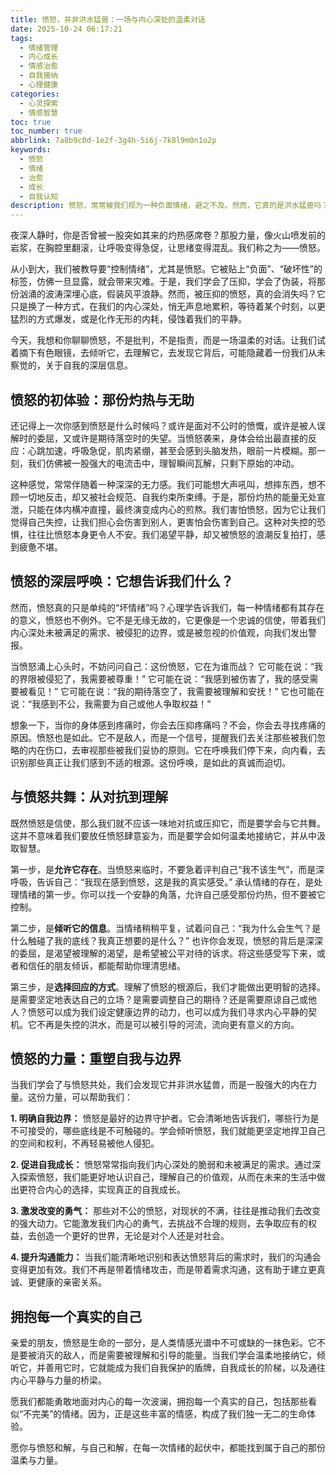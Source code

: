 ```yaml
---
title: 愤怒，并非洪水猛兽：一场与内心深处的温柔对话
date: 2025-10-24 06:17:21
tags:
  - 情绪管理
  - 内心成长
  - 情感治愈
  - 自我接纳
  - 心理健康
categories:
  - 心灵探索
  - 情感智慧
toc: true
toc_number: true
abbrlink: 7a8b9c0d-1e2f-3g4h-5i6j-7k8l9m0n1o2p
keywords:
  - 愤怒
  - 情绪
  - 治愈
  - 成长
  - 自我认知
description: 愤怒，常常被我们视为一种负面情绪，避之不及。然而，它真的是洪水猛兽吗？这篇文章将带你走进愤怒的深层世界，探索它背后的真实信息，学会如何温柔地与它对话，将这份灼热的能量转化为自我成长的力量，最终拥抱一个更完整、更真实的自己。
---
```


夜深人静时，你是否曾被一股突如其来的灼热感席卷？那股力量，像火山喷发前的岩浆，在胸腔里翻滚，让呼吸变得急促，让思绪变得混乱。我们称之为——愤怒。

从小到大，我们被教导要“控制情绪”，尤其是愤怒。它被贴上“负面”、“破坏性”的标签，仿佛一旦显露，就会带来灾难。于是，我们学会了压抑，学会了伪装，将那份汹涌的波涛深埋心底，假装风平浪静。然而，被压抑的愤怒，真的会消失吗？它只是换了一种方式，在我们的内心深处，悄无声息地累积，等待着某个时刻，以更猛烈的方式爆发，或是化作无形的内耗，侵蚀着我们的平静。

今天，我想和你聊聊愤怒，不是批判，不是指责，而是一场温柔的对话。让我们试着摘下有色眼镜，去倾听它，去理解它，去发现它背后，可能隐藏着一份我们从未察觉的，关于自我的深层信息。

## 愤怒的初体验：那份灼热与无助

还记得上一次你感到愤怒是什么时候吗？或许是面对不公时的愤慨，或许是被人误解时的委屈，又或许是期待落空时的失望。当愤怒袭来，身体会给出最直接的反应：心跳加速，呼吸急促，肌肉紧绷，甚至会感到头脑发热，眼前一片模糊。那一刻，我们仿佛被一股强大的电流击中，理智瞬间瓦解，只剩下原始的冲动。

这种感觉，常常伴随着一种深深的无力感。我们可能想大声吼叫，想摔东西，想不顾一切地反击，却又被社会规范、自我约束所束缚。于是，那份灼热的能量无处宣泄，只能在体内横冲直撞，最终演变成内心的煎熬。我们害怕愤怒，因为它让我们觉得自己失控，让我们担心会伤害到别人，更害怕会伤害到自己。这种对失控的恐惧，往往比愤怒本身更令人不安。我们渴望平静，却又被愤怒的浪潮反复拍打，感到疲惫不堪。

## 愤怒的深层呼唤：它想告诉我们什么？

然而，愤怒真的只是单纯的“坏情绪”吗？心理学告诉我们，每一种情绪都有其存在的意义，愤怒也不例外。它不是无缘无故的，它更像是一个忠诚的信使，带着我们内心深处未被满足的需求、被侵犯的边界，或是被忽视的价值观，向我们发出警报。

当愤怒涌上心头时，不妨问问自己：这份愤怒，它在为谁而战？
它可能在说：“我的界限被侵犯了，我需要被尊重！”
它可能在说：“我感到被伤害了，我的感受需要被看见！”
它可能在说：“我的期待落空了，我需要被理解和安抚！”
它也可能在说：“我感到不公，我需要为自己或他人争取权益！”

想象一下，当你的身体感到疼痛时，你会去压抑疼痛吗？不会，你会去寻找疼痛的原因。愤怒也是如此。它不是敌人，而是一个信号，提醒我们去关注那些被我们忽略的内在伤口，去审视那些被我们妥协的原则。它在呼唤我们停下来，向内看，去识别那些真正让我们感到不适的根源。这份呼唤，是如此的真诚而迫切。

## 与愤怒共舞：从对抗到理解

既然愤怒是信使，那么我们就不应该一味地对抗或压抑它，而是要学会与它共舞。这并不意味着我们要放任愤怒肆意妄为，而是要学会如何温柔地接纳它，并从中汲取智慧。

第一步，是**允许它存在**。当愤怒来临时，不要急着评判自己“我不该生气”，而是深呼吸，告诉自己：“我现在感到愤怒，这是我的真实感受。” 承认情绪的存在，是处理情绪的第一步。你可以找一个安静的角落，允许自己感受那份灼热，但不要被它控制。

第二步，是**倾听它的信息**。当情绪稍稍平复，试着问自己：“我为什么会生气？是什么触碰了我的底线？我真正想要的是什么？” 也许你会发现，愤怒的背后是深深的委屈，是渴望被理解的渴望，是希望被公平对待的诉求。将这些感受写下来，或者和信任的朋友倾诉，都能帮助你理清思绪。

第三步，是**选择回应的方式**。理解了愤怒的根源后，我们才能做出更明智的选择。是需要坚定地表达自己的立场？是需要调整自己的期待？还是需要原谅自己或他人？愤怒可以成为我们设定健康边界的动力，也可以成为我们寻求内心平静的契机。它不再是失控的洪水，而是可以被引导的河流，流向更有意义的方向。

## 愤怒的力量：重塑自我与边界

当我们学会了与愤怒共处，我们会发现它并非洪水猛兽，而是一股强大的内在力量。这份力量，可以帮助我们：

**1. 明确自我边界：** 愤怒是最好的边界守护者。它会清晰地告诉我们，哪些行为是不可接受的，哪些底线是不可触碰的。学会倾听愤怒，我们就能更坚定地捍卫自己的空间和权利，不再轻易被他人侵犯。

**2. 促进自我成长：** 愤怒常常指向我们内心深处的脆弱和未被满足的需求。通过深入探索愤怒，我们能更好地认识自己，理解自己的价值观，从而在未来的生活中做出更符合内心的选择，实现真正的自我成长。

**3. 激发改变的勇气：** 那些对不公的愤怒，对现状的不满，往往是推动我们去改变的强大动力。它能激发我们内心的勇气，去挑战不合理的规则，去争取应有的权益，去创造一个更好的世界，无论是对个人还是对社会。

**4. 提升沟通能力：** 当我们能清晰地识别和表达愤怒背后的需求时，我们的沟通会变得更加有效。我们不再是带着情绪攻击，而是带着需求沟通，这有助于建立更真诚、更健康的亲密关系。

## 拥抱每一个真实的自己

亲爱的朋友，愤怒是生命的一部分，是人类情感光谱中不可或缺的一抹色彩。它不是要被消灭的敌人，而是需要被理解和引导的能量。当我们学会温柔地接纳它，倾听它，并善用它时，它就能成为我们自我保护的盾牌，自我成长的阶梯，以及通往内心平静与力量的桥梁。

愿我们都能勇敢地面对内心的每一次波澜，拥抱每一个真实的自己，包括那些看似“不完美”的情绪。因为，正是这些丰富的情感，构成了我们独一无二的生命体验。

愿你与愤怒和解，与自己和解，在每一次情绪的起伏中，都能找到属于自己的那份温柔与力量。